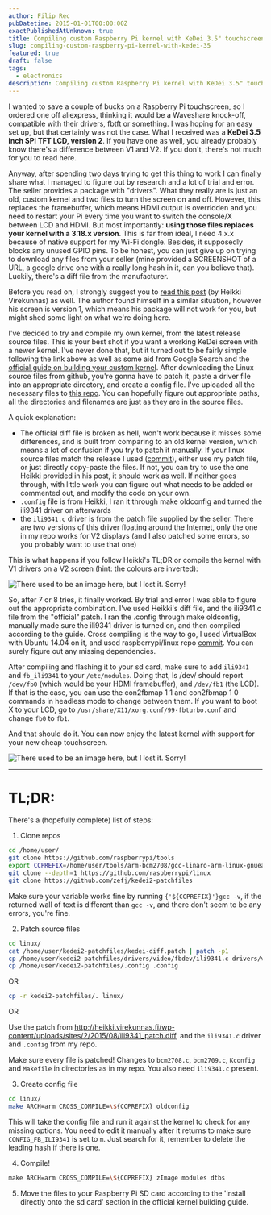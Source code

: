 ```yaml
---
author: Filip Rec
pubDatetime: 2015-01-01T00:00:00Z
exactPublishedAtUnknown: true
title: Compiling custom Raspberry Pi kernel with KeDei 3.5" touchscreen V2 drivers
slug: compiling-custom-raspberry-pi-kernel-with-kedei-35
featured: true
draft: false
tags:
  - electronics
description: Compiling custom Raspberry Pi kernel with KeDei 3.5" touchscreen V2 drivers to fix an issue with inverted colours.
---
```


I wanted to save a couple of bucks on a Raspberry Pi touchscreen, so I ordered one off aliexpress, thinking it would be a Waveshare knock-off, compatible with their drivers, fbtft or something. I was hoping for an easy set up, but that certainly was not the case. What I received was a **KeDei 3.5 inch SPI TFT LCD, version 2**. If you have one as well, you already probably know there's a difference between V1 and V2. If you don't, there's not much for you to read here.

Anyway, after spending two days trying to get this thing to work I can finally share what I managed to figure out by research and a lot of trial and error. The seller provides a package with "drivers". What they really are is just an old, custom kernel and two files to turn the screen on and off. However, this replaces the framebuffer, which means HDMI output is overridden and you need to restart your Pi every time you want to switch the console/X between LCD and HDMI. But most importantly: **using those files replaces your kernel with a 3.18.x version**. This is far from ideal, I need 4.x.x because of native support for my Wi-Fi dongle. Besides, it supposedly blocks any unused GPIO pins. To be honest, you can just give up on trying to download any files from your seller (mine provided a SCREENSHOT of a URL, a google drive one with a really long hash in it, can you believe that). Luckily, there's a diff file from the manufacturer.

Before you read on, I strongly suggest you to [read this post](http://heikki.virekunnas.fi/2015/raspberry-pi-tft/) (by Heikki Virekunnas) as well. The author found himself in a similar situation, however his screen is version 1, which means his package will not work for you, but might shed some light on what we're doing here.

I've decided to try and compile my own kernel, from the latest release source files. This is your best shot if you want a working KeDei screen with a newer kernel. I've never done that, but it turned out to be fairly simple following the link above as well as some aid from Google Search and the [official guide on building your custom kernel](https://www.raspberrypi.org/documentation/linux/kernel/building.md). After downloading the Linux source files from github, you're gonna have to patch it, paste a driver file into an appropriate directory, and create a config file. I've uploaded all the necessary files to [this repo](https://github.com/zefj/kedei2-patchfiles). You can hopefully figure out appropriate paths, all the directories and filenames are just as they are in the source files.

A quick explanation:

- The official diff file is broken as hell, won't work because it misses some differences, and is built from comparing to an old kernel version, which means a lot of confusion if you try to patch it manually. If your linux source files match the release I used ([commit](https://github.com/raspberrypi/linux/commit/853eff4e9b369cdc20be7c538bc5a5291eeab31d)), either use my patch file, or just directly copy-paste the files. If not, you can try to use the one Heikki provided in his post, it should work as well. If neither goes through, with little work you can figure out what needs to be added or commented out, and modify the code on your own.
- `.config` file is from Heikki, I ran it through make oldconfig and turned the ili9341 driver on afterwards
- the `ili9341.c` driver is from the patch file supplied by the seller. There are two versions of this driver floating around the Internet, only the one in my repo works for V2 displays (and I also patched some errors, so you probably want to use that one)

This is what happens if you follow Heikki's TL;DR or compile the kernel with V1 drivers on a V2 screen (hint: the colours are inverted):

![There used to be an image here, but I lost it. Sorry!](/media/uploads/2015/12/25/rpiinve.jpg)

So, after 7 or 8 tries, it finally worked. By trial and error I was able to figure out the appropriate combination. I've used Heikki's diff file, and the ili9341.c file from the "official" patch. I ran the .config through make oldconfig, manually made sure the ili9341 driver is turned on, and then compiled according to the guide. Cross compiling is the way to go, I used VirtualBox with Ubuntu 14.04 on it, and used raspberrypi/linux repo [commit](https://github.com/raspberrypi/linux/commit/853eff4e9b369cdc20be7c538bc5a5291eeab31d). You can surely figure out any missing dependencies.

After compiling and flashing it to your sd card, make sure to add `ili9341` and `fb_ili9341` to your `/etc/modules`. Doing that, ls /dev/ should report `/dev/fb0` (which would be your HDMI framebuffer), and `/dev/fb1` (the LCD). If that is the case, you can use the con2fbmap 1 1 and con2fbmap 1 0 commands in headless mode to change between them. If you want to boot X to your LCD, go to `/usr/share/X11/xorg.conf/99-fbturbo.conf` and change `fb0` to `fb1`.

And that should do it. You can now enjoy the latest kernel with support for your new cheap touchscreen.

![There used to be an image here, but I lost it. Sorry!](/media/uploads/2015/12/25/rpinorm.jpg)

---

# TL;DR:

There's a (hopefully complete) list of steps:

1.  Clone repos

```bash
cd /home/user/
git clone https://github.com/raspberrypi/tools
export CCPREFIX=/home/user/tools/arm-bcm2708/gcc-linaro-arm-linux-gnueabihf-raspbian/bin/arm-linux-gnueabihf-
git clone --depth=1 https://github.com/raspberrypi/linux
git clone https://github.com/zefj/kedei2-patchfiles
```

Make sure your variable works fine by running `{'${CCPREFIX}'}gcc -v`, if the returned wall of text is different than `gcc -v`, and there don't seem to be any errors, you're fine.

2.  Patch source files

```bash
cd linux/
cat /home/user/kedei2-patchfiles/kedei-diff.patch | patch -p1
cp /home/user/kedei2-patchfiles/drivers/video/fbdev/ili9341.c drivers/video/fbdev/ili9341.c
cp /home/user/kedei2-patchfiles/.config .config
```

OR

```bash
cp -r kedei2-patchfiles/. linux/
```

OR

Use the patch from http://heikki.virekunnas.fi/wp-content/uploads/sites/2/2015/08/ili9341_patch.diff, and the `ili9341.c` driver and `.config` from my repo.

Make sure every file is patched! Changes to `bcm2708.c`, `bcm2709.c`, `Kconfig` and `Makefile` in directories as in my repo. You also need `ili9341.c` present.

3.  Create config file

```bash
cd linux/
make ARCH=arm CROSS_COMPILE=\${CCPREFIX} oldconfig
```

This will take the config file and run it against the kernel to check for any missing options. You need to edit it manually after it returns to make sure `CONFIG_FB_ILI9341` is set to `m`. Just search for it, remember to delete the leading hash if there is one.

4.  Compile!

```bash
​make ARCH=arm CROSS_COMPILE=\${CCPREFIX} zImage modules dtbs
```

5.  Move the files to your Raspberry Pi SD card according to the 'install directly onto the sd card' section in the official kernel building guide.

